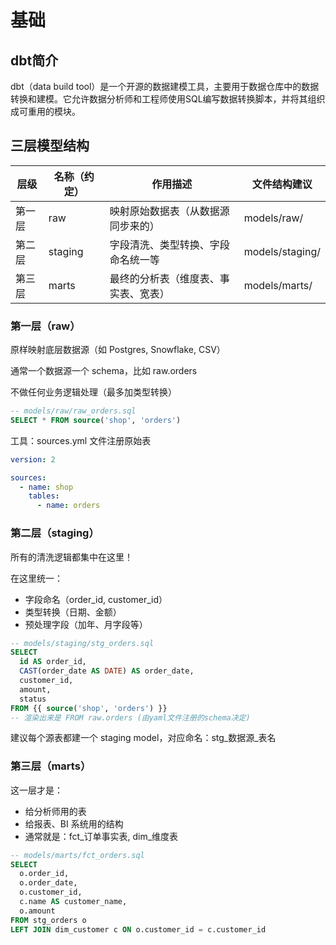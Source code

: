 # 基础

## dbt简介

dbt（data build tool）是一个开源的数据建模工具，主要用于数据仓库中的数据转换和建模。它允许数据分析师和工程师使用SQL编写数据转换脚本，并将其组织成可重用的模块。

## 三层模型结构

层级 | 名称（约定） | 作用描述 | 文件结构建议
--- | --- | --- | ---
第一层 | raw | 映射原始数据表（从数据源同步来的） | models/raw/
第二层 | staging | 字段清洗、类型转换、字段命名统一等 | models/staging/
第三层 | marts | 最终的分析表（维度表、事实表、宽表） | models/marts/

### 第一层（raw）

原样映射底层数据源（如 Postgres, Snowflake, CSV）

通常一个数据源一个 schema，比如 raw.orders

不做任何业务逻辑处理（最多加类型转换）

```sql
-- models/raw/raw_orders.sql
SELECT * FROM source('shop', 'orders')
```

工具：sources.yml 文件注册原始表

```yaml
version: 2

sources:
  - name: shop
    tables:
      - name: orders
```

### 第二层（staging）

所有的清洗逻辑都集中在这里！

在这里统一：

* 字段命名（order_id, customer_id）
* 类型转换（日期、金额）
* 预处理字段（加年、月字段等）

```sql
-- models/staging/stg_orders.sql
SELECT
  id AS order_id,
  CAST(order_date AS DATE) AS order_date,
  customer_id,
  amount,
  status
FROM {{ source('shop', 'orders') }}
-- 渲染出来是 FROM raw.orders (由yaml文件注册的schema决定)
```

建议每个源表都建一个 staging model，对应命名：stg_数据源_表名

### 第三层（marts）

这一层才是：

* 给分析师用的表
* 给报表、BI 系统用的结构
* 通常就是：fct_订单事实表, dim_维度表

```sql
-- models/marts/fct_orders.sql
SELECT
  o.order_id,
  o.order_date,
  o.customer_id,
  c.name AS customer_name,
  o.amount
FROM stg_orders o
LEFT JOIN dim_customer c ON o.customer_id = c.customer_id
```